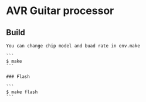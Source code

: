 # AVR Guitar processor

## Build
`````
You can change chip model and buad rate in env.make

```
$ make
```

### Flash

```
$ make flash
```
